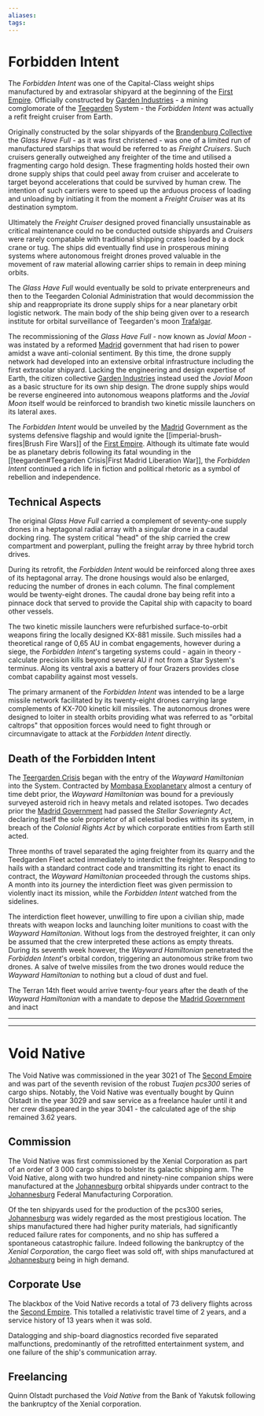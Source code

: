 ```yaml
---
aliases:
tags:
---
```


# Forbidden Intent

The *Forbidden Intent* was one of the Capital-Class weight ships manufactured by and extrasolar shipyard at the beginning of the [First Empire](../Organisation/first-empire.md). Officially constructed by [Garden Industries](../Organisation/Corporations/garden-industries.md) - a mining comglomorate of the [Teegarden](../Systems/teegarden.md) System - the *Forbidden Intent* was actually a refit freight cruiser from Earth. 

Originally constructed by the solar shipyards of the [Brandenburg Collective](../Organisation/Corporations/tuajen.md#Brandenburg%20Collective) the *Glass Have Full* - as it was first christened - was one of a limited run of manufactured starships that would be referred to as *Freight Cruisers*. Such cruisers generally outweighed any freighter of the time and utilised a fragmenting cargo hold design. These fragmenting holds hosted their own drone supply ships that could peel away from cruiser and accelerate to target beyond accelerations that could be survived by human crew. The intention of such carriers were to speed up the arduous process of loading and unloading by initiating it from the moment a *Freight Cruiser* was at its destination symptom.   

Ultimately the *Freight Cruiser* designed proved financially unsustainable as critical maintenance could no be conducted outside shipyards and *Cruisers* were rarely compatable with traditional shipping crates loaded by a dock crane or tug. The ships did eventually find use in prosperous mining systems where autonomous freight drones proved valuable in the movement of raw material allowing carrier ships to remain in deep mining orbits.

The *Glass Have Full* would eventually be sold to private enterpreneurs and then to the Teegarden Colonial Administration that would decommission the ship and reappropriate its drone supply ships for a near planetary orbit logistic network. The main body of the ship being given over to a research institute for orbital surveillance of Teegarden's moon [Trafalgar](../Systems/teegarden.md#Trafalgar).

The recommissioning of the *Glass Have Full* - now known as *Jovial Moon* - was instated by a reformed [Madrid](../Systems/teegarden.md#Madrid) government that had risen to power amidst a wave anti-colonial sentiment. By this time, the drone supply network had developed into an extensive orbital infrastructure including the first extrasolar shipyard. Lacking the engineering and design expertise of Earth, the citizen collective [Garden Industries](../Organisation/Corporations/garden-industries.md) instead used the *Jovial Moon* as a basic structure for its own ship design. The drone supply ships would be reverse engineered into autonomous weapons platforms and the *Jovial Moon* itself would be reinforced to brandish two kinetic missile launchers on its lateral axes. 

The *Forbidden Intent* would be unveiled by the [Madrid](../Systems/teegarden.md#Madrid) Government as the systems defensive flagship and would ignite the [[imperial-brush-fires|Brush Fire Wars]] of the [First Empire](../Organisation/first-empire.md). Although its ultimate fate would be as planetary debris following its fatal wounding in the [[teegarden#Teegarden Crisis|First Madrid Liberation War]], the *Forbidden Intent* continued a rich life in fiction and political rhetoric as a symbol of rebellion and independence.

## Technical Aspects

The original *Glass Have Full* carried a complement of seventy-one supply drones in a heptagonal radial array with a singular drone in a caudal docking ring. The system critical "head" of the ship carried the crew compartment and powerplant, pulling the freight array by three hybrid torch drives.

During its retrofit, the *Forbidden Intent* would be reinforced along three axes of its heptagonal array. The drone housings would also be enlarged, reducing the number of drones in each column. The final complement would be twenty-eight drones. The caudal drone bay being refit into a pinnace dock that served to provide the Capital ship with capacity to board other vessels.  

The two kinetic missile launchers were refurbished surface-to-orbit weapons firing the locally designed KX-881 missile. Such missiles had a theoretical range of 0,65 AU in combat engagements, however during a siege, the *Forbidden Intent*'s targeting systems could - again in theory - calculate precision kills beyond several AU if not from a Star System's terminus. Along its ventral axis a battery of four Grazers provides close combat capability against most vessels.

The primary armanent of the *Forbidden Intent* was intended to be a large missile network facilitated by its twenty-eight drones carrying large complements of KX-700 kinetic kill missiles. The autonomous drones were designed to loiter in stealth orbits providing what was referred to as "orbital caltrops" that opposition forces would need to fight through or circumnavigate to attack at the *Forbidden Intent* directly.

## Death of the Forbidden Intent 

The [Teergarden Crisis](../Systems/teegarden.md#teegarden-crisis) began with the entry of the *Wayward Hamiltonian* into the System. Contracted by [Mombasa Exoplanetary](../Organisation/Corporations/mombasa-exoplanetary.md) almost a century of time debt prior, the *Wayward Hamiltonian* was bound for a previously surveyed asteroid rich in heavy metals and related isotopes. Two decades prior the [Madrid Government](../Systems/teegarden.md#madrid) had passed the *Stellar Soveriegnty Act*, declaring itself the sole proprietor of all celestial bodies within its system, in breach of the *Colonial Rights Act* by which corporate entities from Earth still acted.  

Three months of travel separated the aging freighter from its quarry and the Teedgarden Fleet acted immediately to interdict the freighter. Responding to hails with a standard contract code and transmitting its right to enact its contract, the *Wayward Hamiltonian* proceeded through the customs ships. A month into its journey the interdiction fleet was given permission to violently inact its mission, while the *Forbidden Intent* watched from the sidelines.   

The interdiction fleet however, unwilling to fire upon a civilian ship, made threats with weapon locks and launching loiter munitions to coast with the *Wayward Hamiltonian*. Without logs from the destroyed freighter, it can only be assumed that the crew interpreted these actions as empty threats. During its seventh week however, the *Wayward Hamiltonian* penetrated the *Forbidden Intent*'s orbital cordon, triggering an autonomous strike from two drones. A salve of twelve missiles from the two drones would reduce the *Wayward Hamiltonian* to nothing but a cloud of dust and fuel.

The Terran 14th fleet would arrive twenty-four years after the death of the *Wayward Hamiltonian* with a mandate to depose the [Madrid Government](../Systems/teegarden.md#madrid) and inact 

***
***

# Void Native

The Void Native was commissioned in the year 3021 of The [Second Empire](../Organisation/second-empire.md) and was part of the seventh revision of the robust *Tuajen pcs300* series of cargo ships. Notably, the Void Native was eventually bought by Quinn Olstadt in the year 3029 and saw service as a freelance hauler until it and her crew disappeared in the year 3041 - the calculated age of the ship remained 3.62 years.

## Commission

The Void Native was first commissioned by the Xenial Corporation as part of an order of 3 000 cargo ships to bolster its galactic shipping arm.
The Void Native, along with two hundred and ninety-nine companion ships were manufactured at the [Johannesburg](../Systems/kruger-60.md#Johannesburg) orbital shipyards under contract to the [Johannesburg](../Systems/kruger-60.md#Johannesburg) Federal Manufacturing Corporation.

Of the ten shipyards used for the production of the pcs300 series, [Johannesburg](../Systems/kruger-60.md#Johannesburg) was widely regarded as the most prestigious location.
The ships manufactured there had higher purity materials, had significantly reduced failure rates for components, and no ship has suffered a spontaneous catastrophic failure.
Indeed following the bankruptcy of the *Xenial Corporation*, the cargo fleet was sold off, with ships manufactured at [Johannesburg](../Systems/kruger-60.md#Johannesburg) being in high demand.

## Corporate Use

The blackbox of the Void Native records a total of 73 delivery flights across the [Second Empire](../Organisation/second-empire.md).
This totalled a relativistic travel time of 2 years, and a service history of 13 years when it was sold.

Datalogging and ship-board diagnostics recorded five separated malfunctions, predominantly of the retrofitted entertainment system, and one failure of the ship's communication array.

## Freelancing

Quinn Olstadt purchased the *Void Native* from the Bank of Yakutsk following the bankruptcy of the Xenial corporation.